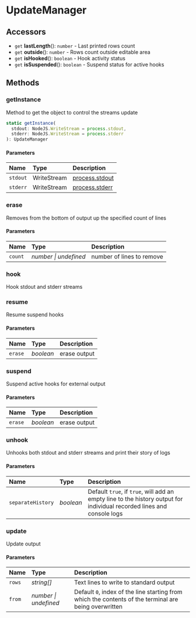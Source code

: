 # UpdateManager

## Accessors

- `get` **lastLength**(): `number` - Last printed rows count
- `get` **outside**(): `number` - Rows count outside editable area
- `get` **isHooked**(): `boolean` - Hook activity status
- `get` **isSuspended**(): `boolean` - Suspend status for active hooks

## Methods

### getInstance

Method to get the object to control the streams update

```typescript
static getInstance(
  stdout: NodeJS.WriteStream = process.stdout,
  stderr: NodeJS.WriteStream = process.stderr
): UpdateManager
```

#### Parameters

| Name     | Type        | Description                                                                         |
| :------- | :---------- | :---------------------------------------------------------------------------------- |
| `stdout` | WriteStream | [process.stdout](https://nodejs.org/api/process.html#process_process_stdout)        |
| `stderr` | WriteStream | [process.stderr](https://nodejs.org/api/process.html#process_a_note_on_process_i_o) |

### erase

Removes from the bottom of output up the specified count of lines

#### Parameters

| Name    | Type                  | Description               |
| :------ | :-------------------- | :------------------------ |
| `count` | _number \| undefined_ | number of lines to remove |

### hook

Hook stdout and stderr streams

### resume

Resume suspend hooks

#### Parameters

| Name    | Type      | Description  |
| :------ | :-------- | :----------- |
| `erase` | _boolean_ | erase output |

### suspend

Suspend active hooks for external output

#### Parameters

| Name    | Type      | Description  |
| :------ | :-------- | :----------- |
| `erase` | _boolean_ | erase output |

### unhook

Unhooks both stdout and stderr streams and print their story of logs

#### Parameters

| Name              | Type      | Description                                                                                                            |
| :---------------- | :-------- | :--------------------------------------------------------------------------------------------------------------------- |
| `separateHistory` | _boolean_ | Default `true`, if `true`, will add an empty line to the history output for individual recorded lines and console logs |

### update

Update output

#### Parameters

| Name   | Type                  | Description                                                                                           |
| :----- | :-------------------- | :---------------------------------------------------------------------------------------------------- |
| `rows` | _string[]_            | Text lines to write to standard output                                                                |
| `from` | _number \| undefined_ | Default `0`, index of the line starting from which the contents of the terminal are being overwritten |
